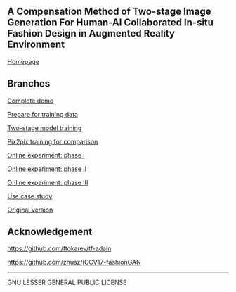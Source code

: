 ## A Compensation Method of Two-stage Image Generation For Human-AI Collaborated In-situ Fashion Design in Augmented Reality Environment ##

[Homepage](https://zhaozj89.github.io/Fashion-Design-with-AI/)

## Branches ##

[Complete demo](https://github.com/zhaozj89/Fashion-Design-with-AI/tree/local)

[Prepare for training data](https://github.com/zhaozj89/design-with-ml/tree/prepare-data)

[Two-stage model training](https://github.com/zhaozj89/design-with-ml/tree/gan)

[Pix2pix training for comparison](https://github.com/zhaozj89/design-with-ml/tree/gan-pix2pix)

[Online experiment: phase I](https://github.com/zhaozj89/design-with-ml/tree/web-demo-client-server)

[Online experiment: phase II](https://github.com/zhaozj89/design-with-ml/tree/data-analysis)

[Online experiment: phase III]()

[Use case study]()

[Original version](https://github.com/zhaozj89/design-with-ml/tree/uist2017_submission)

## Acknowledgement ##

https://github.com/ftokarev/tf-adain

https://github.com/zhusz/ICCV17-fashionGAN

------------------
GNU LESSER GENERAL PUBLIC LICENSE
